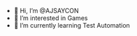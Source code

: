 - 👋 Hi, I’m @AJSAYCON
- 👀 I’m interested in Games
- 🌱 I’m currently learning Test Automation

<!---
AJSAYCON/AJSAYCON is a ✨ special ✨ repository because its `README.md` (this file) appears on your GitHub profile.
You can click the Preview link to take a look at your changes.
--->
